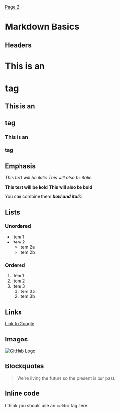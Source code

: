 [Page 2](./Group2.md)

# Markdown Basics

## Headers
# This is an <h1> tag
## This is an <h2> tag
### This is an <h3> tag

## Emphasis
*This text will be italic*
_This will also be italic_

**This text will be bold**
__This will also be bold__

You can combine them
**_bold and italic_** 

## Lists

### Unordered
* Item 1
* Item 2
  * Item 2a
  * Item 2b

### Ordered
1. Item 1
2. Item 2
3. Item 3
   1. Item 3a
   2. Item 3b

## Links
[Link to Google](http://www.google.com)

## Images
![GitHub Logo](/images/logo.png)

## Blockquotes
> We're living the future so
> the present is our past.

## Inline code
I think you should use an
`<addr>` tag here.
